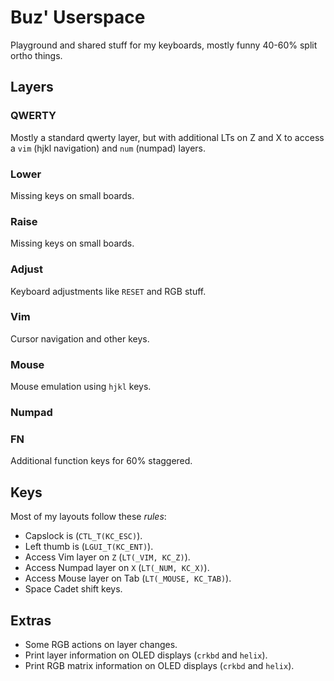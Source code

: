 # Buz' Userspace

Playground and shared stuff for my keyboards, mostly funny 40-60% split ortho
things.

## Layers

### QWERTY

Mostly a standard qwerty layer, but with additional LTs on Z and X to access
a `vim` (hjkl navigation) and `num` (numpad) layers.

### Lower

Missing keys on small boards.


### Raise

Missing keys on small boards.

### Adjust

Keyboard adjustments like `RESET` and RGB stuff.


### Vim

Cursor navigation and other keys.


### Mouse

Mouse emulation using `hjkl` keys.


### Numpad

### FN

Additional function keys for 60% staggered.


## Keys

Most of my layouts follow these *rules*:

* Capslock is (`CTL_T(KC_ESC)`).
* Left thumb is (`LGUI_T(KC_ENT)`).
* Access Vim layer on `Z` (`LT(_VIM, KC_Z)`).
* Access Numpad layer on `X` (`LT(_NUM, KC_X)`).
* Access Mouse layer on Tab (`LT(_MOUSE, KC_TAB)`).
* Space Cadet shift keys.


## Extras

* Some RGB actions on layer changes.
* Print layer information on OLED displays (`crkbd` and `helix`).
* Print RGB matrix information on OLED displays (`crkbd` and `helix`).
